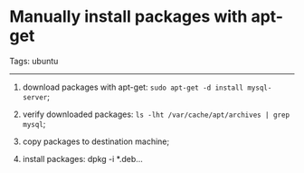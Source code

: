 # Manually install packages with apt-get
Tags: ubuntu

------

1. download packages with apt-get: `sudo apt-get -d install mysql-server`;

1. verify downloaded packages: `ls -lht /var/cache/apt/archives | grep mysql`;

1. copy packages to destination machine;

1. install packages: dpkg -i *.deb...
